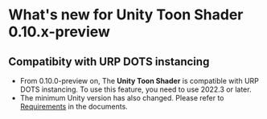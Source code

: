 # What's new for Unity Toon Shader 0.10.x-preview

## Compatibity with URP DOTS instancing 

* From 0.10.0-preview on, The **Unity Toon Shader** is compatible with URP DOTS instancing. To use this feature, you need to use 2022.3 or later.
* The minimum Unity version has also changed. Please refer to [Requirements](System-Requirements.md) in the documents.

